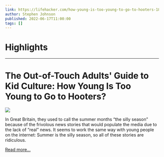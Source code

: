 ```yaml
---
link: https://lifehacker.com/how-young-is-too-young-to-go-to-hooters-1849074770
author: Stephen Johnson
published: 2022-06-17T11:00:00
tags: []
---
```

# Highlights


---
# The Out-of-Touch Adults' Guide to Kid Culture: How Young Is Too Young to Go to Hooters?
![](https://i.kinja-img.com/gawker-media/image/upload/s--KsciQub9--/c_fit,fl_progressive,q_80,w_636/2db11e19ea261b053cec4f082ac39491.jpg)

In Great Britain, they used to call the summer months “the silly season” because of the frivolous news stories that would populate the media due to the lack of “real” news. It seems to work the same way with young people on the internet: Summer is the silly season, so all of these stories are ridiculous.  

[Read more...](https://lifehacker.com/how-young-is-too-young-to-go-to-hooters-1849074770)